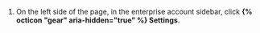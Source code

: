 1. On the left side of the page, in the enterprise account sidebar, click **{% octicon "gear" aria-hidden="true" %} Settings**.
